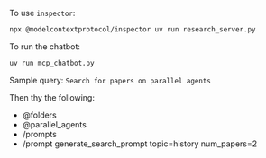 
To use `inspector`:
```bash
npx @modelcontextprotocol/inspector uv run research_server.py
```

To run the chatbot:
```bash
uv run mcp_chatbot.py
```

Sample query: `Search for papers on parallel agents`

Then thy the following:
- @folders
- @parallel_agents
- /prompts
- /prompt generate_search_prompt topic=history num_papers=2




